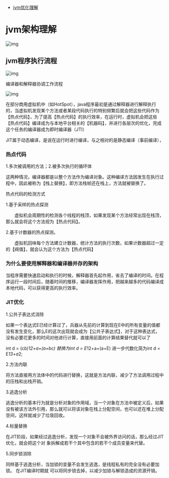- [jvm优化理解](https://www.cnblogs.com/dengying/p/15536354.html)

# jvm架构理解

![img](https://img2020.cnblogs.com/blog/2063865/202111/2063865-20211110224539115-124975493.png)

 

## jvm程序执行流程

![img](https://img2020.cnblogs.com/blog/2063865/202111/2063865-20211110224634490-1194509813.png)

 

 编译器和解释器协调工作流程

![img](https://img2020.cnblogs.com/blog/2063865/202111/2063865-20211110224714198-2105275567.png)

 

 在部分商用虚拟机中（如HotSpot），java程序最初是通过解释器进行解释执行的，当虚拟机发现某个方法或者某段代码执行的特别频繁后就会把这些代码作为【热点代码】，为了提高【热点代码】的执行效率，在运行时，虚拟机会把这些【热点代码】编译成为与本地平台相关的【机器码】，并进行各层次的优化，完成这个任务的编译器成为即时编译器（JTI）

JIT属于动态编译，是说在运行时进行编译，与之相对的是静态编译（事前编译），

### 热点代码

1.多次被调用的方法；2.被多次执行的循环体

这两种情况，编译器都是以整个方法作为编译对象。这种编译方法因发生在执行过程中，因此被称为【栈上替换】，即方法栈帧还在栈上，方法就被替换了。

热点代码的检测方式

1.基于采样的热点探测

　　虚拟机会周期性的检测各个线程的栈顶，如果发现某个方法经常出现在栈顶，那么就会将这个方法视为【热点代码】。

2.基于计数器的热点探测。

　　虚拟机回味每个方法建立计数器，统计方法的执行次数，如果计数器超过一定的【阀值】，就会认为这个方法为【热点代码】

### 为什么要使用解释器和编译器并存的架构

当程序需要快速启动和执行的时候，解释器首先起作用，省去了编译的时间。在程序运行一段时间后，随着时间的推移，编译器发挥作用，把越来越多的代码编译成本地代码，可以获得更高的执行效率。

### JIT优化

1.公共子表达式消除

如果一个表达式E已经计算过了，兵器从先前的计算到现在E中的所有变量的值都没有发生变化，那么E的这次出现就会成为【公共子表达式】，对于这种表达式，没有必要花更多的时间对他进行计算，直接用前面的计算结果替代就可以了

int d = (c*b)*12+a+(a+b*c) 替换为int d = E*12+a+(a+E)  进一步代数化简为int d = E*13+a*2;

2.方法内联

将方法直接用方法体中的代码进行替换，这就是方法内联，减少了方法调用过程中的压栈和出栈开销。

3.逃逸分析

逃逸分析的基本行为就是分析对象的作用域，当一个对象在方法中被定义后，如果没有被该方法外引用，那么就可以将该对象在栈上分配空间，也可以还在堆上分配空间，这样就减少了垃圾回收。

4.标量替换

在JIT阶段，如果经过逃逸分析，发现一个对象不会被外界访问的话，那么经过JIT优化，就会把这个对 象拆解成若干个其中包含的若干个成员变量来代替。

5.同步锁消除

同样基于逃逸分析，当加锁的变量不会发生逃逸，是线程私有的完全没有必要加锁。 在JIT编译时期就 可以将同步锁去掉，以减少加锁与解锁造成的资源开销。